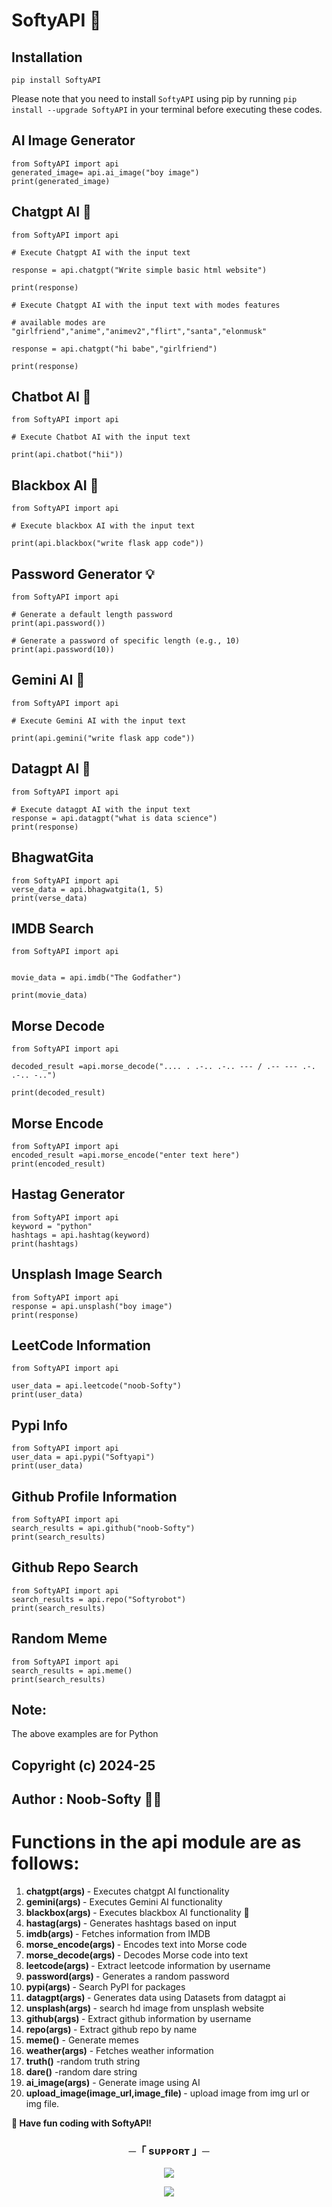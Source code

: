 # SoftyAPI 🚀

## Installation

```
pip install SoftyAPI
```

Please note that you need to install `SoftyAPI` using pip by running `pip install --upgrade SoftyAPI` in your terminal before executing these codes.

## AI Image Generator

```
from SoftyAPI import api
generated_image= api.ai_image("boy image")
print(generated_image)
```

## Chatgpt AI 🤖

```
from SoftyAPI import api

# Execute Chatgpt AI with the input text

response = api.chatgpt("Write simple basic html website")

print(response)

# Execute Chatgpt AI with the input text with modes features

# available modes are "girlfriend","anime","animev2","flirt","santa","elonmusk"

response = api.chatgpt("hi babe","girlfriend")

print(response)

```

## Chatbot AI 🤖

```
from SoftyAPI import api

# Execute Chatbot AI with the input text

print(api.chatbot("hii"))
```

## Blackbox AI 🤖

```
from SoftyAPI import api

# Execute blackbox AI with the input text

print(api.blackbox("write flask app code"))
```

## Password Generator 💡

```
from SoftyAPI import api

# Generate a default length password
print(api.password())

# Generate a password of specific length (e.g., 10)
print(api.password(10))
```

## Gemini AI 🤖

```
from SoftyAPI import api

# Execute Gemini AI with the input text

print(api.gemini("write flask app code"))
```

## Datagpt AI 🤖

```
from SoftyAPI import api

# Execute datagpt AI with the input text
response = api.datagpt("what is data science")
print(response)
```

## BhagwatGita

```
from SoftyAPI import api
verse_data = api.bhagwatgita(1, 5)
print(verse_data)
```

## IMDB Search

```
from SoftyAPI import api


movie_data = api.imdb("The Godfather")

print(movie_data)
```

## Morse Decode

```
from SoftyAPI import api

decoded_result =api.morse_decode(".... . .-.. .-.. --- / .-- --- .-. .-.. -..")

print(decoded_result)
```

## Morse Encode

```
from SoftyAPI import api
encoded_result =api.morse_encode("enter text here")
print(encoded_result)
```

## Hastag Generator

```
from SoftyAPI import api
keyword = "python"
hashtags = api.hashtag(keyword)
print(hashtags)
```

## Unsplash Image Search

```
from SoftyAPI import api
response = api.unsplash("boy image")
print(response)

```

## LeetCode Information

```
from SoftyAPI import api

user_data = api.leetcode("noob-Softy")
print(user_data)
```

## Pypi Info

```
from SoftyAPI import api
user_data = api.pypi("Softyapi")
print(user_data)
```

## Github Profile Information

```
from SoftyAPI import api
search_results = api.github("noob-Softy")
print(search_results)
```

## Github Repo Search

```
from SoftyAPI import api
search_results = api.repo("Softyrobot")
print(search_results)
```

## Random Meme

```
from SoftyAPI import api
search_results = api.meme()
print(search_results)
```

## Note:

<p> The above examples are for Python </p>

## Copyright (c) 2024-25

## Author : Noob-Softy 👨‍💻

# Functions in the api module are as follows:

1. <b>chatgpt(args) </b>- Executes chatgpt AI functionality
2. <b>gemini(args) </b>- Executes Gemini AI functionality
3. <b>blackbox(args) </b>- Executes blackbox AI functionality 🔮
4. <b>hastag(args) </b>- Generates hashtags based on input
5. <b>imdb(args) </b>- Fetches information from IMDB
6. <b>morse_encode(args) </b>- Encodes text into Morse code
7. <b>morse_decode(args) </b>- Decodes Morse code into text
8. <b>leetcode(args) </b>- Extract leetcode information by username
9. <b>password(args) </b>- Generates a random password
10. <b>pypi(args) </b>- Search PyPI for packages
11. <b>datagpt(args) </b>- Generates data using Datasets from datagpt ai
12. <b>unsplash(args) </b>- search hd image from unsplash website
13. <b>github(args) </b> - Extract github information by username
14. <b>repo(args) </b> - Extract github repo by name
15. <b> meme()</b> - Generate memes
16. <b> weather(args)</b> - Fetches weather information
17. <b> truth()</b> -random truth string
18. <b>dare()</b> -random dare string
19. <b> ai_image(args)</b> - Generate image using AI
20. <b> upload_image(image_url,image_file) </b> - upload image from img url or img file.

<b>🔗 Have fun coding with SoftyAPI! </b>

<h3 align="center">
    ─「 sᴜᴩᴩᴏʀᴛ 」─
</h3>

<p align="center">
<a href="https://telegram.me/the_support_chat"><img src="https://img.shields.io/badge/-Support%20Group-blue.svg?style=for-the-badge&logo=Telegram"></a>
</p>
<p align="center">
<a href="https://telegram.me/mr_sukkun"><img src="https://img.shields.io/badge/-Support%20Channel-blue.svg?style=for-the-badge&logo=telegram"></a>
</p>
